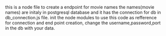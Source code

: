 this is a node file to create a endpoint for movie names
the names(movie names) are initaly in postgresql database and it has the connection for db in db_connection.js file.
init the node modules to use this code as refference for connection and end point creation, change the username,password,port in the db with your data.

